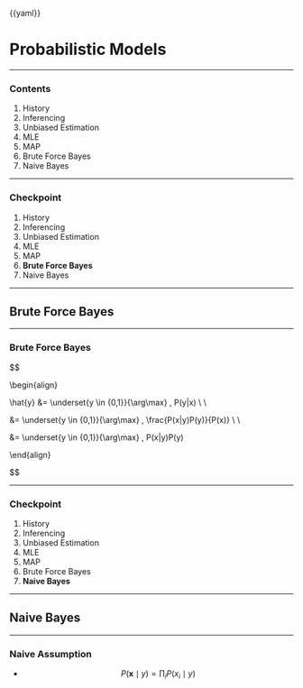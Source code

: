 {{yaml}}

<!-- _class: lead invert -->

# Probabilistic Models

---

### Contents

1) History
2) Inferencing
3) Unbiased Estimation
4) MLE
5) MAP
6) Brute Force Bayes
7) Naive Bayes

---

### Checkpoint

1. History
2. Inferencing
3. Unbiased Estimation
4. MLE
5. MAP
6. **Brute Force Bayes**
7. Naive Bayes

---

## Brute Force Bayes

---

### Brute Force Bayes

$$

\begin{align}

\hat{y} &= \underset{y \in \{0,1\}}{\arg\max} \, P(y|x) \\ \\

&= \underset{y \in \{0,1\}}{\arg\max} \, \frac{P(x|y)P(y)}{P(x)} \\ \\

&= \underset{y \in \{0,1\}}{\arg\max} \, P(x|y)P(y)

\end{align}

$$

<!-- _footer: '[<i class="fa-regular fa-house"></i>](index.html#Home) [bayes](/md/math/probstats/dist/beta.html)' -->

---

### Checkpoint

1. History
2. Inferencing
3. Unbiased Estimation
4. MLE
5. MAP
6. Brute Force Bayes
7. **Naive Bayes**

---

## Naive Bayes

---

### Naive Assumption

<!-- _class: lead nob -->
* $$P(\mathbf{x} \mid y) = \prod_{i} P(x_i \mid y)$$
